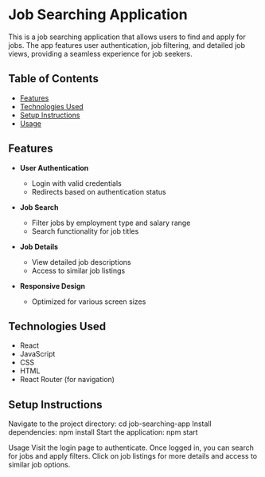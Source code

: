 # Job Searching Application

This is a job searching application that allows users to find and apply for jobs. The app features user authentication, job filtering, and detailed job views, providing a seamless experience for job seekers.

## Table of Contents

- [Features](#features)
- [Technologies Used](#technologies-used)
- [Setup Instructions](#setup-instructions)
- [Usage](#usage)

## Features

- **User Authentication**
  - Login with valid credentials
  - Redirects based on authentication status

- **Job Search**
  - Filter jobs by employment type and salary range
  - Search functionality for job titles

- **Job Details**
  - View detailed job descriptions
  - Access to similar job listings

- **Responsive Design**
  - Optimized for various screen sizes

## Technologies Used

- React
- JavaScript
- CSS
- HTML
- React Router (for navigation)

## Setup Instructions

Navigate to the project directory:
  cd job-searching-app
Install dependencies:
  npm install
Start the application:
  npm start

Usage
  Visit the login page to authenticate.
  Once logged in, you can search for jobs and apply filters.
  Click on job listings for more details and access to similar job options.
